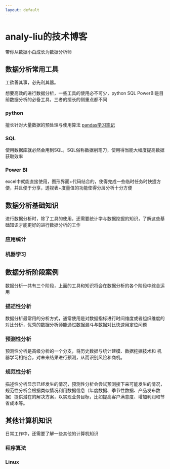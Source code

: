 ```yaml
---
layout: default
---
```


# analy-liu的技术博客

带你从数据小白成长为数据分析师

## 数据分析常用工具

工欲善其事，必先利其器。

想要高效的进行数据分析，一些工具的使用必不可少，python SQL PowerBI是目前数据分析的必备工具，三者的擅长的侧重点都不同

### python
擅长针对大量数据的预处理与使用算法
[pandas学习笔记](./2022-06-01-pandas-note.html)

### SQL
使用数据库就必然会用到SQL，SQL俗称数据削笔刀，使用得当能大幅度提高数据获取效率

### Power BI
excel中就能直接使用，图形界面+代码结合的，使得完成一些临时任务时快捷方便，并且便于分享，透视表+度量值的功能使得分层分析十分方便

## 数据分析基础知识
进行数据分析时，除了工具的使用，还需要统计学与数据挖掘的知识，了解这些基础知识才能更好的进行数据分析的工作

### 应用统计

### 机器学习

## 数据分析阶段案例
数据分析一共有三个阶段，上面的工具和知识将会在数据分析的各个阶段中综合运用

### 描述性分析
数据分析最常用的分析方式，通常使用是对数据指标进行时间维度或者组织维度的对比分析，优秀的数据分析师能通过数据漏斗与数据对比快速用定位问题

### 预测性分析
预测性分析是高级分析的一个分支，将历史数据与统计建模、数据挖掘技术和 机器学习相结合，对未来结果进行预测，从而识别风险和商机。

### 规范性分析
描述性分析显示已经发生的情况，预测性分析会尝试预测接下来可能发生的情况，规范性分析会根据类似情况利用数据信息（年度数据、季节性数据、产品发布数据）提供潜在的解决方案，以实现业务目标，比如提高客户满意度、增加利润和节省成本等。

## 其他计算机知识
日常工作中，还需要了解一些其他的计算机知识

### 程序算法

### Linux 
